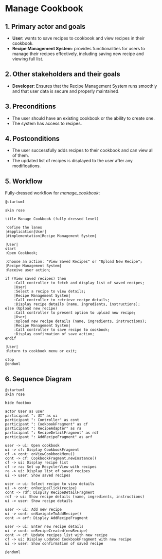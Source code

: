 # Manage Cookbook

## 1. Primary actor and goals
* __User__: wants to save recipes to cookbook and view recipes in their cookbook.
* __Recipe Management System__: provides functionalities for users to manage their recipes effectively, including saving new recipe and viewing full list.


## 2. Other stakeholders and their goals

* __Developer__: Ensures that the Recipe Management System runs smoothly and that user data is secure and properly maintained.



## 3. Preconditions

* The user should have an existing cookbook or the ability to create one.
* The system has access to recipes.

## 4. Postconditions

* The user successfully adds recipes to their cookbook and can view all of them.
* The updated list of recipes is displayed to the user after any modifications.



## 5. Workflow

Fully-dressed workflow for _manage_cookbook_:

```plantuml
@startuml

skin rose

title Manage Cookbook (fully-dressed level)

'define the lanes
|#application|User|
|#implementation|Recipe Management System|

|User|
start
:Open Cookbook;

:Choose an action: "View Saved Recipes" or "Upload New Recipe";
|Recipe Management System|
:Receive user action;

if (View saved recipes) then
    :Call controller to fetch and display list of saved recipes;
    |User|
    :Select a recipe to view details;
    |Recipe Management System|
    :Call controller to retrieve recipe details;
    :Display recipe details (name, ingredients, instructions);
else (Upload new recipe)
    :Call controller to present option to upload new recipe;
    |User|
    :Upload new recipe details (name, ingredients, instructions);
    |Recipe Management System|
    :Call controller to save recipe to cookbook;
    :Display confirmation of save action;
endif

|User|
:Return to cookbook menu or exit;

stop
@enduml

```

## 6. Sequence Diagram

```plantuml
@startuml
skin rose

hide footbox

actor User as user
participant ": UI" as ui
participant ": Controller" as cont
participant ": CookbookFragment" as cf
participant ": RecipeAdapter" as ra
participant ": RecipeDetailFragment" as rdf
participant ": AddRecipeFragment" as arf

user -> ui: Open cookbook
ui -> cf: Display CookbookFragment
cf -> cont: onViewCookbookMenu()
cont -> cf: CookbookFragment.newInstance()
cf -> ui: Display recipe list
cf -> ra: Set up RecyclerView with recipes
ra -> ui: Display list of saved recipes
ui -> user: Show saved recipes

user -> ui: Select recipe to view details
ui -> cont: onRecipeClick(recipe)
cont -> rdf: Display RecipeDetailFragment
rdf -> ui: Show recipe details (name, ingredients, instructions)
ui -> user: Show recipe details

user -> ui: Add new recipe
ui -> cont: onNavigateToAddRecipe()
cont -> arf: Display AddRecipeFragment

user -> ui: Enter new recipe details
ui -> cont: onRecipeCreated(newRecipe)
cont -> cf: Update recipes list with new recipe
cf -> ui: Display updated CookbookFragment with new recipe
ui -> user: Show confirmation of saved recipe

@enduml

```
